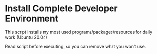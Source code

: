 # Install Complete Developer Environment

This script installs my most used programs/packages/resources for daily work (Ubuntu 20.04)

Read script before executing, so you can remove what you won't 
use.
